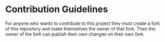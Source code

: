 # Contribution Guidelines
For anyone who wants to contribute to this project they must create a fork of this repository and make themselves the owner of that fork.
Then the owner of the fork can publish their own changes on their own fork.
